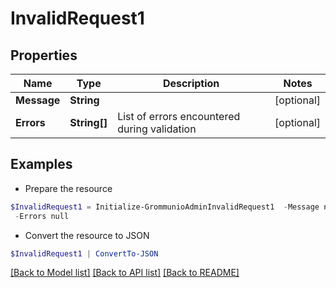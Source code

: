 # InvalidRequest1
## Properties

Name | Type | Description | Notes
------------ | ------------- | ------------- | -------------
**Message** | **String** |  | [optional] 
**Errors** | **String[]** | List of errors encountered during validation | [optional] 

## Examples

- Prepare the resource
```powershell
$InvalidRequest1 = Initialize-GrommunioAdminInvalidRequest1  -Message null `
 -Errors null
```

- Convert the resource to JSON
```powershell
$InvalidRequest1 | ConvertTo-JSON
```

[[Back to Model list]](../README.md#documentation-for-models) [[Back to API list]](../README.md#documentation-for-api-endpoints) [[Back to README]](../README.md)

